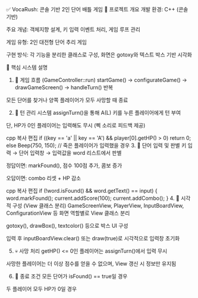 ✅ VocaRush: 콘솔 기반 2인 단어 배틀 게임
🧭 프로젝트 개요
개발 환경: C++ (콘솔 기반)

주요 개념: 객체지향 설계, 키 입력 이벤트 처리, 게임 루프 관리

게임 유형: 2인 대전형 단어 추리 게임

구현 방식: 각 기능을 분리한 클래스로 구성, 화면은 gotoxy와 텍스트 박스 기반 시각화

🔧 핵심 시스템 설명
1. 🔁 게임 흐름 (GameController::run)
startGame() → configurateGame() → drawGameScreen() → handleTurn() 반복

모든 단어를 찾거나 양쪽 플레이어가 모두 사망할 때 종료

2. 👥 턴 관리 시스템
assignTurn()을 통해 A(L) 키를 누른 플레이어에게 턴 부여

단, HP가 0인 플레이어는 입력해도 무시 (삑 소리로 피드백 제공)

cpp
복사
편집
if ((key == 'a' || key == 'A') && player[0].getHP() > 0) return 0;
else Beep(750, 150);  // 죽은 플레이어가 입력했을 경우
3. 💬 단어 입력 및 판별
키 입력 → 단어 입력창 → 입력값을 word 리스트에서 판별

정답이면: markFound(), 점수 100점 추가, 콤보 증가

오답이면: combo 리셋 + HP 감소

cpp
복사
편집
if (!word.isFound() && word.getText() == input) {
	word.markFound();
	current.addScore(100);
	current.addCombo();
}
4. 🧱 시각적 구성 (View 클래스 분리)
GameScreenView, PlayerView, InputBoardView, ConfigurationView 등 화면 역할별로 View 클래스 분리

gotoxy(), drawBox(), textcolor() 등으로 박스 UI 구성

입력 후 inputBoardView.clear() 또는 draw(true)로 시각적으로 입력창 초기화

5. 💀 사망 처리
getHP() <= 0인 플레이어는 assignTurn()에서 입력 무시

사망한 플레이어는 더 이상 점수를 얻을 수 없으며, View 갱신 시 정보만 유지됨

6. 🏁 종료 조건
모든 단어가 isFound() == true일 경우

두 플레이어 모두 HP가 0일 경우